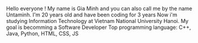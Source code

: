 Hello everyone !
My name is Gia Minh and you can also call me by the name Untaminh.
I'm 20 years old and have been coding for 3 years
Now i'm studying Information Technology at Vietnam National University Hanoi.
My goal is becomming a Software Developer
Top programming language: C++, Java, Python, HTML, CSS, JS


<!---
unt4m1nh/unt4m1nh is a ✨ special ✨ repository because its `README.md` (this file) appears on your GitHub profile.
You can click the Preview link to take a look at your changes.
--->
